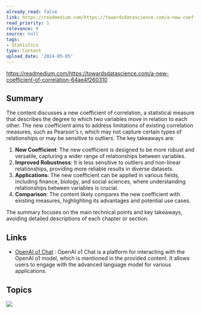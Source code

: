 ```yaml
---
already_read: false
link: https://readmedium.com/https://towardsdatascience.com/a-new-coefficient-of-correlation-64ae4f260310
read_priority: 1
relevance: 0
source: null
tags:
- Statistics
type: Content
upload_date: '2024-05-05'
---
```


https://readmedium.com/https://towardsdatascience.com/a-new-coefficient-of-correlation-64ae4f260310
## Summary

The content discusses a new coefficient of correlation, a statistical measure that describes the degree to which two variables move in relation to each other. The new coefficient aims to address limitations of existing correlation measures, such as Pearson's r, which may not capture certain types of relationships or may be sensitive to outliers. The key takeaways are:

1. **New Coefficient**: The new coefficient is designed to be more robust and versatile, capturing a wider range of relationships between variables.
2. **Improved Robustness**: It is less sensitive to outliers and non-linear relationships, providing more reliable results in diverse datasets.
3. **Applications**: The new coefficient can be applied in various fields, including finance, biology, and social sciences, where understanding relationships between variables is crucial.
4. **Comparison**: The content likely compares the new coefficient with existing measures, highlighting its advantages and potential use cases.

The summary focuses on the main technical points and key takeaways, avoiding detailed descriptions of each chapter or section.
## Links

- [OpenAI o1 Chat](https://openai01.net/) : OpenAI o1 Chat is a platform for interacting with the OpenAI o1 model, which is mentioned in the provided content. It allows users to engage with the advanced language model for various applications.

## Topics

![](topics/Concept/Coefficient%20of%20Correlation)